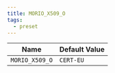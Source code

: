 ```yaml
---
title: MORIO_X509_O
tags:
  - preset
---
```


<!-- MORIO_AUTO_GENERATED_CONTENT_STARTS - Manual changes made below will be overwritten -->

| Name           | Default Value |
| -------------- | ------------- |
| `MORIO_X509_O` | `CERT-EU`     |

<!-- MORIO_AUTO_GENERATED_CONTENT_ENDS - Manual changes made above will be overwritten -->
